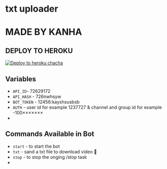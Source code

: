 # txt uploader

# MADE BY KANHA


## DEPLOY TO HEROKU


[![Deploy to heroku chacha](https://www.herokucdn.com/deploy/button.svg)](https://dashboard.heroku.com/new?template=https://github.com/Soninkuwal/txt02)

## Variables

- `API_ID`- 72629172
- `API_HASH` - 726nwhsyw
- `BOT_TOKEN` - 12456:kayshsusbsb
- `AUTH` - user id for example 1237727 & channel and group id for example -100×××××××
-

## Commands Available in Bot 

- ```start``` - to start the bot
- ```txt``` - sand a txt file to download video 📸
- ```stop``` - to stop the onging /stop task
- 
